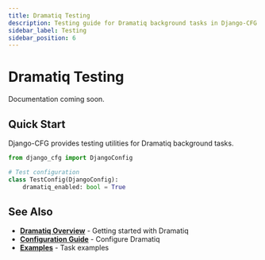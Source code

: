 ```yaml
---
title: Dramatiq Testing
description: Testing guide for Dramatiq background tasks in Django-CFG.
sidebar_label: Testing
sidebar_position: 6
---
```


# Dramatiq Testing

Documentation coming soon.

## Quick Start

Django-CFG provides testing utilities for Dramatiq background tasks.

```python
from django_cfg import DjangoConfig

# Test configuration
class TestConfig(DjangoConfig):
    dramatiq_enabled: bool = True
```

## See Also

- [**Dramatiq Overview**](./overview) - Getting started with Dramatiq
- [**Configuration Guide**](./configuration) - Configure Dramatiq
- [**Examples**](./examples) - Task examples
